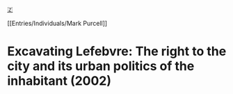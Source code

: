 [🇿](zotero://select/library/items/Q9EE9W2Y)

[[Entries/Individuals/Mark Purcell]] 
# Excavating Lefebvre: The right to the city and its urban politics of the inhabitant (2002)

